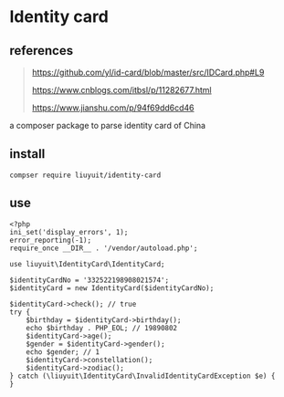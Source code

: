 # Identity card

## references

> https://github.com/yl/id-card/blob/master/src/IDCard.php#L9
>
> https://www.cnblogs.com/itbsl/p/11282677.html
>
> https://www.jianshu.com/p/94f69dd6cd46

a composer package to parse  identity card of China

## install

```
compser require liuyuit/identity-card
```

## use 

```
<?php
ini_set('display_errors', 1);
error_reporting(-1);
require_once __DIR__ . '/vendor/autoload.php';

use liuyuit\IdentityCard\IdentityCard;

$identityCardNo = '332522198908021574';
$identityCard = new IdentityCard($identityCardNo);

$identityCard->check(); // true
try {
    $birthday = $identityCard->birthday();
    echo $birthday . PHP_EOL; // 19890802
    $identityCard->age();
    $gender = $identityCard->gender();
    echo $gender; // 1
    $identityCard->constellation();
    $identityCard->zodiac();
} catch (\liuyuit\IdentityCard\InvalidIdentityCardException $e) {
}
```